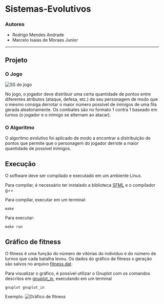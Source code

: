 # Sistemas-Evolutivos

### Autores
- Rodrigo Mendes Andrade
- Marcelo Isaias de Moraes Junior

***

## Projeto

### O Jogo

![SS do jogo](../master/images/game_ss.jpg "Screenshot do jogo")

No jogo, o jogador deve distribuir uma certa quantidade de pontos entre diferentes atributos (ataque, defesa, etc.) de
seu personagem de modo que o mesmo consiga derrotar o maior número possível de inimigos de uma fila gerada aleatoriamente.
Os combates são no formato 1 contra 1 baseado em turnos (o jogador e o inimigo se alternam ao atacar).

### O Algoritmo

O algoritmo evolutivo foi aplicado de modo a encontrar a distribuição de pontos que permite que o personagem do jogador
derrote a maior quantidade de possível inimigos.

## Execução

O software deve ser compilado e executado em um ambiente Linux.

Para compilar, é necessário ter instalado a biblioteca [SFML](https://www.sfml-dev.org) e o compilador g++

Para compilar, executar em um terminal:

``` 
make 
```

Para executar:

``` 
make run 
```
## Gráfico de fitness

 O fitness é uma função do número de
vitórias do indivíduo e do número de turnos que cada batalha levou. Os dados do gráfico de fitness x geração
são salvos no arquivo [fitness.dat](../master/fitness.dat).

Para visualizar o gráfico, é possível utilizar o Gnuplot com os comandos descritos em [gnuplot_in](../master/gnuplot_in), executando em um terminal

```
gnuplot gnuplot_in
```

Exemplo:
![Gráfico de fitness](../master/images/graph.png "Gráfico de fitness")
